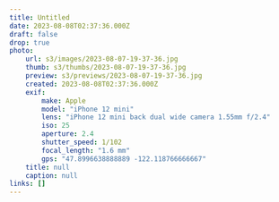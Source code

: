 ```yaml
---
title: Untitled
date: 2023-08-08T02:37:36.000Z
draft: false
drop: true
photo:
    url: s3/images/2023-08-07-19-37-36.jpg
    thumb: s3/thumbs/2023-08-07-19-37-36.jpg
    preview: s3/previews/2023-08-07-19-37-36.jpg
    created: 2023-08-08T02:37:36.000Z
    exif:
        make: Apple
        model: "iPhone 12 mini"
        lens: "iPhone 12 mini back dual wide camera 1.55mm f/2.4"
        iso: 25
        aperture: 2.4
        shutter_speed: 1/102
        focal_length: "1.6 mm"
        gps: "47.8996638888889 -122.118766666667"
    title: null
    caption: null
links: []
---
```

